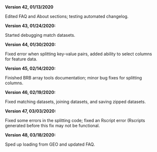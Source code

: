 __Version 42, 01/13/2020__

Edited FAQ and About sections; testing automated changelog.

__Version 43, 01/24/2020:__

Started debugging match datasets.


__Version 44, 01/30/2020:__

Fixed error when splitting key-value pairs, added ability to select columns for feature data.


__Version 45, 02/14/2020:__

Finished BRB array tools documentation; minor bug fixes for splitting columns.


__Version 46, 02/19/2020:__

Fixed matching datasets, joining datasets, and saving zipped datasets.


__Version 47, 03/03/2020:__

Fixed some errors in the splitting code; fixed an Rscript error (Rscripts generated before this fix may not be functional.


__Version 48, 03/18/2020:__

Sped up loading from GEO and updated FAQ.


